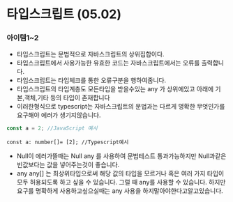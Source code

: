 # 타입스크립트 (05.02)

### 아이템1~2

- 타입스크립트는 문법적으로 자바스크립트의 상위집합이다.
- 타입스크립트에서 사용가능한 유효한 코드는 자바스크립트에서는 오류를 출력합니다.
- 타입스크립트는 타입체크를 통한 오류구분을 행하여줍니다.
- 타입스크립트의 타입계층도 모든타입을 받을수있는 any 가 상위에있고 아래에
기본,객체,기타 등의 타입이 존재합니다
- 이러한형식으로 typescript는 자바스크립트의 문법과는 다르게 명확한 무엇인가를 요구해야 에러가 생기지않습니다.

```jsx
const a = 2; //JavaScript 예시
```

```tsx
const a: number[]= [2]; //Typescript예시
```

- Null이 에러가뜰때는 Null any 를 사용하여 문법테스트 통과가능하지만 Null과같은 빈값보다는 값을 넣어주는것이 좋습니다.
- any any[] 는 최상위타입으로써 해당 값의 타입을 모르거나 혹은 여러 가지 타입이 모두 허용되도록 하고 싶을 수 있습니다. 그럴 때 any를 사용할 수 있습니다. 하지만 요구를 명확하게 사용하고싶으실때는 any 사용을 하지말아야한다고알고있습니다.